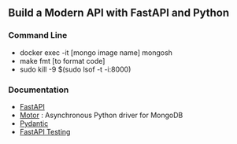 ## Build a Modern API with FastAPI and Python

### Command Line
- docker exec -it [mongo image name] mongosh
- make fmt [to format code]
- sudo kill -9 $(sudo lsof -t -i:8000)

### Documentation
- [FastAPI](https://fastapi.tiangolo.com/)
- [Motor](https://motor.readthedocs.io/en/stable/index.html) : Asynchronous Python driver for MongoDB
- [Pydantic](https://docs.pydantic.dev/)
- [FastAPI Testing](https://fastapi.tiangolo.com/advanced/testing-dependencies/)
